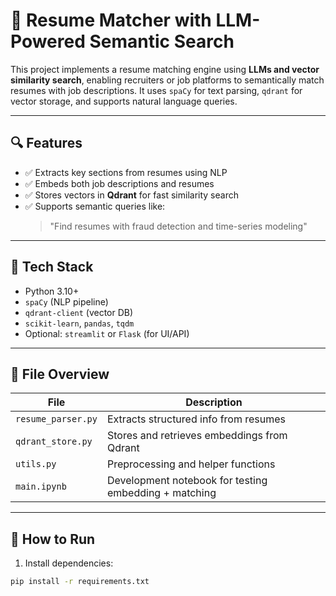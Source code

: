 # 🤖 Resume Matcher with LLM-Powered Semantic Search

This project implements a resume matching engine using **LLMs and vector similarity search**, enabling recruiters or job platforms to semantically match resumes with job descriptions. It uses `spaCy` for text parsing, `qdrant` for vector storage, and supports natural language queries.

---

## 🔍 Features

- ✅ Extracts key sections from resumes using NLP
- ✅ Embeds both job descriptions and resumes
- ✅ Stores vectors in **Qdrant** for fast similarity search
- ✅ Supports semantic queries like:
  > "Find resumes with fraud detection and time-series modeling"

---

## 🧠 Tech Stack

- Python 3.10+
- `spaCy` (NLP pipeline)
- `qdrant-client` (vector DB)
- `scikit-learn`, `pandas`, `tqdm`
- Optional: `streamlit` or `Flask` (for UI/API)

---

## 📂 File Overview

| File | Description |
|------|-------------|
| `resume_parser.py` | Extracts structured info from resumes |
| `qdrant_store.py` | Stores and retrieves embeddings from Qdrant |
| `utils.py` | Preprocessing and helper functions |
| `main.ipynb` | Development notebook for testing embedding + matching |

---

## 🚀 How to Run

1. Install dependencies:

```bash
pip install -r requirements.txt
